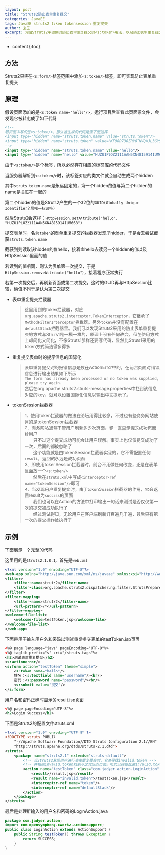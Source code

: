 ```yaml
---
layout: post
title: "Struts2防止表单重复提交"
categories: JavaEE
tags: JavaEE struts2 token tokensession 重复提交
author: 玄玉
excerpt: 介绍Struts2中提供的防止表单重复提交的<s:token>用法，以及防止表单重复提交的实现原理。
---
```


* content
{:toc}


## 方法

Struts2只需在`<s:form/>`标签范围中添加`<s:token/>`标签，即可实现防止表单重复提交

## 原理

假设页面添加的是`<s:token name="hello"/>`，运行项目后查看此页面源文件，会发现它被转化成了如下代码

```xml
<!--
若页面中写的是<s:token/>，那么被生成的代码是像下面这样
<input type="hidden" name="struts.token.name" value="struts.token"/>
<input type="hidden" name="struts.token" value="KF98D738ZRY8TNVQWJL3GYSB8LO5U748"/>
-->
<input type="hidden" name="struts.token.name" value="hello"/>
<input type="hidden" name="hello" value="HUZU1PLOZ2111AAN5XN48I5914IUM668"/>
```

由于`<s:token/>`是个标签，所以必然存在相应的标签库的代码文件

当服务器解析到`<s:token/>`时，该标签对应的类文件就会自动生成两个hidden

其中`struts.token.name`是永远固定的，第一个hidden的值与第二个hidden的name是关联在一起的

第二个hidden的值是Struts2产生的一个32位的`GUID(Globally Unique Identifier全局唯一标识符)`

然后Struts2会这样：`HttpSession.setAttribute("hello", "HUZU1PLOZ2111AAN5XN48I5914IUM668")`

提交表单时，名为`token`的表单重复提交的拦截器发现了hidder，于是会去尝试截获`struts.token.name`

截获到则读取该hidden的值hello，接着拿hello去读另一个hidden的值以及HttpSession里面的值

若读到的值相同，则认为表单第一次提交，于是`HttpSession.removeAttribute("hello")`，接着程序正常执行

若第一次提交后，再刷新页面或第二次提交，这时的GUID再与HttpSession比较，俩值不同于是认为第二次提交

* 表单重复提交拦截器

    > 这里用到的token拦截器，对应`org.apache.struts2.interceptor.TokenInterceptor`，它继承了`MethodFilterInterceptor`拦截器。另外`token`并没有配置在`defaultStack`拦截器里。我们可以发现Struts2采用的防止表单重复提交的方式与Struts1是一模一样的，原理上没有任何改变。但在使用方式上却简化又简化，不像Struts1那样还要写代码，显然比Struts1采用的token方式简洁得多得多

* 重复提交表单时的提示信息的国际化

    > 表单重复提交时的报错信息是放在ActionError中的，在前台页面对错误信息进行输出结果如下所示<br/>
`The form has already been processed or no token was supplied, please try again.`<br/>
然后在org.apache.struts2.struts-message.properties中找到该信息对应的key，就可以设置国际化信息以输出中文提示了。

* tokenSession拦截器

    > 1、使用token拦截器的做法在论坛用得比较多，不过也有些商务网站使用的是tokenSession拦截器<br/>
2、商务网站通常不管用户刷新多少次页面，都一直显示提交成功页面给用户<br/>
　　只不过这个提交成功可能会让用户误解。事实上也仅仅提交成功了一次，后面的都被忽略了<br/>
　　这个功能就是由tokenSession拦截器实现的，它不需配置任何`result`，返回的永远是成功页面<br/>
3、即使用tokenSession拦截器时，前台不用做任何改变，还是在表单里面放一个`<s:token/>`<br/>
　　然后在`struts.xml`中写成`<interceptor-ref name="tokenSession"/>`即可<br/>
4、当发现用户重复提交时，由于tokenSession拦截器的作用，它会返回result为`success`的页面<br/>
　　我们也可以在Action的方法中打印输出一句话来测试是否仅仅第一次的提交被成功执行了<br/>
　　经过测试得知，无论用户在客户端刷新几百遍几千遍，最后只有第一次的提交操作被执行了

## 示例

下面展示一个完整的代码

这里用的是`Struts2.1.8.1`，首先是`web.xml`

```xml
<?xml version="1.0" encoding="UTF-8"?>
<web-app xmlns="http://java.sun.com/xml/ns/javaee" xmlns:xsi="http://www.w3.org/2001/XMLSchema-instance" xsi:schemaLocation="http://java.sun.com/xml/ns/javaee http://java.sun.com/xml/ns/javaee/web-app_2_5.xsd" version="2.5">
<filter>
    <filter-name>struts2</filter-name>
    <filter-class>org.apache.struts2.dispatcher.ng.filter.StrutsPrepareAndExecuteFilter</filter-class>
</filter>
<filter-mapping>
    <filter-name>struts2</filter-name>
    <url-pattern>/*</url-pattern>
</filter-mapping>
<welcome-file-list>
    <welcome-file>testToken.jsp</welcome-file>
</welcome-file-list>
</web-app>
```

下面是用于输入用户名和密码以测试重复提交表单的testToken.jsp页面

```xml
<%@ page language="java" pageEncoding="UTF-8"%>
<%@ taglib prefix="s" uri="/struts-tags"%>
<h2>测试表单重复提交</h2>
<s:actionerror/>
<s:form action="testToken" theme="simple">
    <s:token name="hello"/>
    姓名：<s:textfield name="username"/><br/>
    密码：<s:password name="password"/><br/>
    <s:submit value="提交"/>
</s:form>
```

用户名和密码正确时显示的result.jsp页面

```xml
<%@ page pageEncoding="UTF-8"%>
<h2>Login Success</h2>
```

下面是Struts2的配置文件struts.xml

```xml
<?xml version="1.0" encoding="UTF-8" ?>
<!DOCTYPE struts PUBLIC
    "-//Apache Software Foundation//DTD Struts Configuration 2.1//EN"
    "http://struts.apache.org/dtds/struts-2.1.dtd">
<struts>
    <package name="struts2.1" extends="struts-default">
        <!-- 当Struts2发现用户进行表单重复提交时，它会寻找invalid.token -->
        <!-- 并根据invalid.token找到与之对应的页面。所以记得要配置invalid.token结果 -->
        <action name="testToken" class="com.jadyer.action.LoginAction" method="testToken">
            <result>/result.jsp</result>
            <result name="invalid.token">/testToken.jsp</result>
            <interceptor-ref name="token"/>
            <interceptor-ref name="defaultStack"/>
        </action>
    </package>
</struts>
```

最后是处理所输入的用户名和密码的LoginAction.java

```java
package com.jadyer.action;
import com.opensymphony.xwork2.ActionSupport;
public class LoginAction extends ActionSupport {
    public String testToken() throws Exception {
        return SUCCESS;
    }
}
```